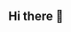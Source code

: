 ## Hi there 👋

<!--
**yeominizzang/yeominizzang** is a ✨ _special_ ✨ repository because its `README.md` (this file) appears on your GitHub profile.
[![Anurag's GitHub stats](https://github-readme-stats.vercel.app/api?username=yeominizzang)](https://github.com/anuraghazra/github-readme-stats)
![Anurag's GitHub stats](https://github-readme-stats.vercel.app/api?username=yeominizzang&hide=contribs,prs)
![Anurag's GitHub stats](https://github-readme-stats.vercel.app/api?username=yeominizzang&count_private=true)
![Anurag's GitHub stats](https://github-readme-stats.vercel.app/api?username=yeominizzang&show_icons=true)
![Anurag's GitHub stats](https://github-readme-stats.vercel.app/api?username=yeominizzang&show_icons=true&theme=radical)

[![Top Langs](https://github-readme-stats.vercel.app/api/top-langs/?username=yeominizzang)](https://github.com/anuraghazra/github-readme-stats)
[![Top Langs](https://github-readme-stats.vercel.app/api/top-langs/?username=yeominizzang&exclude_repo=github-readme-stats,anuraghazra.github.io)](https://github.com/anuraghazra/github-readme-stats)
[![Top Langs](https://github-readme-stats.vercel.app/api/top-langs/?username=yeominizzang&langs_count=8)](https://github.com/anuraghazra/github-readme-stats)
[![Top Langs](https://github-readme-stats.vercel.app/api/top-langs/?username=yeominizzang&layout=compact)](https://github.com/anuraghazra/github-readme-stats)

[![Harlok's WakaTime stats](https://github-readme-stats.vercel.app/api/wakatime?username=ffflabs)](https://github.com/yeominizzang/github-readme-stats)

<a href="https://github.com/yeominizzang/github-readme-stats">
  <img align="center" src="https://github-readme-stats.vercel.app/api/pin/?username=yeominizzang&repo=github-readme-stats" />
</a>
<a href="https://github.com/yeominizzang/convoychat">
  <img align="center" src="https://github-readme-stats.vercel.app/api/pin/?username=yeominizzang&repo=convoychat" />
</a>
